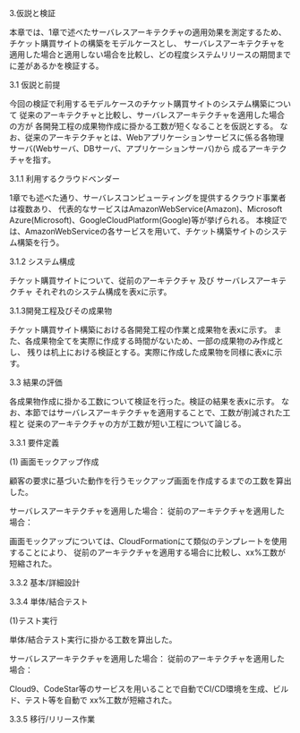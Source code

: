 3.仮説と検証

本章では、1章で述べたサーバレスアーキテクチャの適用効果を測定するため、チケット購買サイトの構築をモデルケースとし、
サーバレスアーキテクチャを適用した場合と適用しない場合を比較し、どの程度システムリリースの期間までに差があるかを検証する。

3.1 仮説と前提

 今回の検証で利用するモデルケースのチケット購買サイトのシステム構築について
従来のアーキテクチャと比較し、サーバレスアーキテクチャを適用した場合の方が
各開発工程の成果物作成に掛かる工数が短くなることを仮説とする。
 なお、従来のアーキテクチャとは、Webアプリケーションサービスに係る各物理サーバ(Webサーバ、DBサーバ、アプリケーションサーバ)から
成るアーキテクチャを指す。

3.1.1 利用するクラウドベンダー

 1章でも述べた通り、サーバレスコンピューティングを提供するクラウド事業者は複数あり、
代表的なサービスはAmazonWebService(Amazon)、Microsoft Azure(Microsoft)、GoogleCloudPlatform(Google)等が挙げられる。
本検証では、AmazonWebServiceの各サービスを用いて、チケット構築サイトのシステム構築を行う。

3.1.2 システム構成

 チケット購買サイトについて、従前のアーキテクチャ 及び サーバレスアーキテクチャ それぞれのシステム構成を表xに示す。

3.1.3開発工程及びその成果物

 チケット購買サイト構築における各開発工程の作業と成果物を表xに示す。
また、各成果物全てを実際に作成する時間がないため、一部の成果物のみ作成とし、
残りは机上における検証とする。実際に作成した成果物を同様に表xに示す。

3.3 結果の評価

 各成果物作成に掛かる工数について検証を行った。検証の結果を表xに示す。
なお、本節ではサーバレスアーキテクチャを適用することで、工数が削減された工程と
従来のアーキテクチャの方が工数が短い工程について論じる。

3.3.1 要件定義

 (1) 画面モックアップ作成

  顧客の要求に基づいた動作を行うモックアップ画面を作成するまでの工数を算出した。

  サーバレスアーキテクチャを適用した場合：
  従前のアーキテクチャを適用した場合：

  画面モックアップについては、CloudFormationにて類似のテンプレートを使用することにより、
  従前のアーキテクチャを適用する場合に比較し、xx%工数が短縮された。

3.3.2 基本/詳細設計


3.3.4 単体/結合テスト

 (1)テスト実行
 
 単体/結合テスト実行に掛かる工数を算出した。

 サーバレスアーキテクチャを適用した場合：
 従前のアーキテクチャを適用した場合：

Cloud9、CodeStar等のサービスを用いることで自動でCI/CD環境を生成、ビルド、テスト等を自動で
xx%工数が短縮された。


3.3.5 移行/リリース作業


